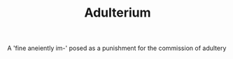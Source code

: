 ---
title: Adulterium
letter: A
permalink: "/definitions/bld-adulterium.html"
body: A 'fine aneiently im-' posed as a punishment for the commission of adultery
published_at: '2018-07-07'
source: Black's Law Dictionary 2nd Ed (1910)
layout: post
---